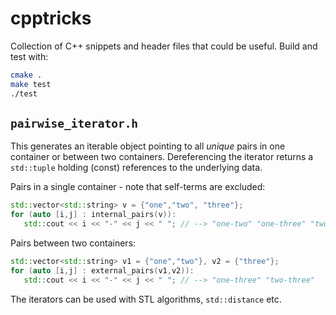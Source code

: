 # cpptricks

Collection of C++ snippets and header files that could be useful.
Build and test with:

~~~ bash
cmake .
make test
./test
~~~

## `pairwise_iterator.h`

This generates an iterable object pointing to all _unique_
pairs in one container or between two containers. Dereferencing the iterator
returns a `std::tuple` holding (const) references to the underlying
data.

Pairs in a single container - note that self-terms are excluded:

~~~ cpp
std::vector<std::string> v = {"one","two", "three"};
for (auto [i,j] : internal_pairs(v)):
   std::cout << i << "-" << j << " "; // --> "one-two" "one-three" "two-three"
~~~

Pairs between two containers:

~~~ cpp
std::vector<std::string> v1 = {"one","two"}, v2 = {"three"};
for (auto [i,j] : external_pairs(v1,v2)):
   std::cout << i << "-" << j << " "; // --> "one-three" "two-three"
~~~

The iterators can be used with STL algorithms, `std::distance` etc.
